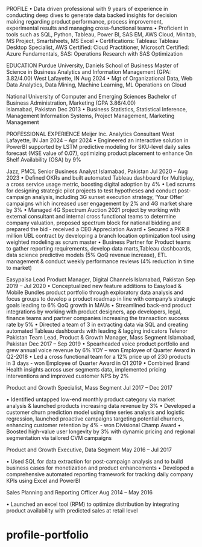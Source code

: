 PROFILE
•	Data driven professional with 9 years of experience in conducting deep dives to generate data backed insights for decision making regarding product performance, process improvement, experimental results and managing cross-functional teams
•	Proficient in tools such as SQL, Python, Tableau, Power BI, SAS EM, AWS Cloud, Minitab, MS Project, Smartsheets, MS Excel
•	Certifications: Tableau: Tableau Desktop Specialist, AWS Certified: Cloud Practitioner, Microsoft Certified: Azure Fundamentals, SAS: Operations Research with SAS Optimization

EDUCATION
Purdue University, Daniels School of Business
Master of Science in Business Analytics and Information Management (GPA: 3.82/4.00)	West Lafayette, IN
Aug 2024
•	Mgt of Organizational Data, Web Data Analytics, Data Mining, Machine Learning, ML Operations on Cloud 

National University of Computer and Emerging Sciences
Bachelor of Business Administration, Marketing (GPA 3.86/4.00)	
Islamabad, Pakistan
Dec 2013 
•	Business Statistics, Statistical Inference, Management Information Systems, Project Management, Marketing Management

PROFESSIONAL EXPERIENCE	
Meijer Inc.
Analytics Consultant 	West Lafayette, IN
Jan 2024 – Apr 2024
•	Engineered an interactive solution in PowerBI supported by LSTM predictive modeling for SKU-level daily sales forecast (MSE value of 0.07), optimizing product placement to enhance On Shelf Availability (OSA) by 9%

Jazz, PMCL
Senior Business Analyst	Islamabad, Pakistan
Jul 2020 – Aug 2023
•	Defined OKRs and built automated Tableau dashboard for Multiplay, a cross service usage metric, boosting digital adoption by 4%
•	Led scrums for designing strategic pilot projects to test hypotheses and conduct post-campaign analysis, including 3G sunset execution strategy, ‘Your Offer’ campaigns which increased user engagement by 2% and 4G market share by 3%
•	Managed 4G Spectrum Auction 2021 project by working with external consultant and internal cross functional teams to determine company valuation, proposed spectrum block for national bidding and prepared the bid - received a CEO Appreciation Award
•	Secured a PKR 8 million UBL contract by developing a branch location optimization tool using weighted modeling as scrum master
•	Business Partner for Product teams to gather reporting requirements, develop data marts,Tableau dashboards, data science predictive models (5% QoQ revenue increase), ETL management & conduct weekly performance reviews (4% reduction in time to market)

Easypaisa
Lead Product Manager, Digital Channels	Islamabad, Pakistan
Sep 2019 – Jul 2020
•	Conceptualized new feature additions to Easyload & Mobile Bundles product portfolio through exploratory data analysis and focus groups to develop a product roadmap in line with company’s strategic goals leading to 6% QoQ growth in MAUs 
•	Streamlined back-end product integrations by working with product designers, app developers, legal, finance teams and partner companies increasing the transaction success rate by 5%
•	Directed a team of 3 in extracting data via SQL and creating automated Tableau dashboards with leading & lagging indicators
Telenor Pakistan
Team Lead, Product & Growth Manager, Mass Segment
	Islamabad, Pakistan
Dec 2017 – Sep 2019
•	Spearheaded voice product portfolio and grew annual voice revenue by 6% YOY – won Employee of Quarter Award in Q2-2018
•	Led a cross functional team for a 12% price up of 230 products in 3 days - won Employee of Quarter Award in Q1 2019
•	Combined Brand Health insights across user segments data, implemented pricing interventions and improved customer NPS by 2%
 
Product and Growth Specialist, Mass Segment                                                                                                      Jul 2017 – Dec 2017

•	Identified untapped low-end monthly product category via market analysis & launched products increasing data revenue by 3%
•	Developed a customer churn prediction model using time series analysis and logistic regression, launched proactive campaigns targeting potential churners, enhancing customer retention by 4% - won Divisional Champ Award
•	Boosted high-value user longevity by 3% with dynamic pricing and regional segmentation via tailored CVM campaigns

Product and Growth Executive, Data Segment                                                                                                     May 2016 – Jul 2017

•	Used SQL for data extraction for post-campaign analysis and to build business cases for monetization and product enhancements
•	Developed a comprehensive automated reporting framework for tracking daily company KPIs using Excel and PowerBI 

Sales Planning and Reporting Officer                                                                                                                  Aug 2014 – May 2016

•	Launched an excel tool (RPM) to optimize distribution by integrating product availability with predicted sales at retail level
# profile-portfolio
